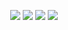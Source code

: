 <div id="top"></div>
<p align="center">
<img src=https://img.shields.io/github/stars/DESTR0JER/DequsNuke?color=6699ff&style=for-the-badge />
<img src=https://img.shields.io/github/forks/DESTR0JER/DequsNuke?color=6699ff&style=for-the-badge />
<img src=https://img.shields.io/github/issues/DESTR0JER/DequsNuke?color=6699ff&style=for-the-badge />
<img src=https://img.shields.io/github/license/DESTR0JER/DequsNuke?color=6699ff&style=for-the-badge />
</p>

